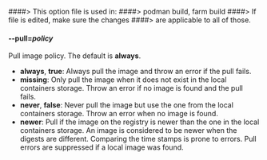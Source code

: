 ####> This option file is used in:
####>   podman build, farm build
####> If file is edited, make sure the changes
####> are applicable to all of those.
#### **--pull**=*policy*

Pull image policy. The default is **always**.

- **always**, **true**: Always pull the image and throw an error if the pull fails.
- **missing**: Only pull the image when it does not exist in the local containers storage.  Throw an error if no image is found and the pull fails.
- **never**, **false**: Never pull the image but use the one from the local containers storage.  Throw an error when no image is found.
- **newer**: Pull if the image on the registry is newer than the one in the local containers storage.  An image is considered to be newer when the digests are different.  Comparing the time stamps is prone to errors.  Pull errors are suppressed if a local image was found.

